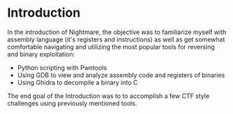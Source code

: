 # Introduction

In the introduction of Nightmare, the objective was to familiarize myself with assembly language (it's registers and instructions) as well as get somewhat comfortable navigating and utilizing the most popular tools for reversing and binary exploitation:

* Python scripting with Pwntools
* Using GDB to view and analyze assembly code and registers of binaries
* Using Ghidra to decompile a binary into C

The end goal of the Introduction was to to accomplish a few CTF style challenges using previously mentioned tools.


